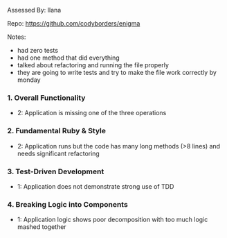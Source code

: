 Assessed By: Ilana

Repo: https://github.com/codyborders/enigma

Notes:
- had zero tests
- had one method that did everything
- talked about refactoring and running the file properly
- they are going to write tests and try to make the file work correctly by monday

### 1. Overall Functionality

* 2: Application is missing one of the three operations

### 2. Fundamental Ruby & Style

* 2:  Application runs but the code has many long methods (>8 lines) and needs significant refactoring

### 3. Test-Driven Development

* 1: Application does not demonstrate strong use of TDD

### 4. Breaking Logic into Components

* 1: Application logic shows poor decomposition with too much logic mashed together
